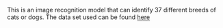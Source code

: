 This is an image recognition model that can identify 37 different breeds of cats or dogs.
The data set used can be found [here](https://www.robots.ox.ac.uk/~vgg/data/pets/)
